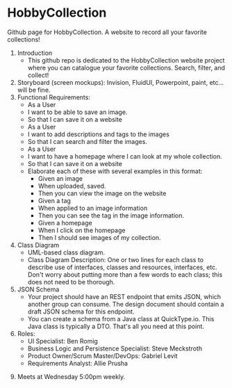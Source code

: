 # HobbyCollection
Github page for HobbyCollection. A website to record all your favorite collections!
1. Introduction
    * This github repo is dedicated to the HobbyCollection website project where you can catalogue your favorite collections. Search, filter, and collect!
2. Storyboard (screen mockups): Invision, FluidUI, Powerpoint, paint, etc... will be fine.
3. Functional Requirements:
    * As a User
    * I want to be able to save an image.
    * So that I can save it on a website
    * As a User
    * I want to add descriptions and tags to the images
    * So that I can search and filter the images.
    * As a User
    * I want to have a homepage where I can look at my whole collection.
    * So that I can save it on a website
    * Elaborate each of these with several examples in this format:
      * Given an image
      * When uploaded, saved.
      * Then you can view the image on the website
      * Given a tag
      * When applied to an image information
      * Then you can see the tag in the image information.
      * Given a homepage
      * When I click on the homepage
      * Then I should see images of my collection.
4. Class Diagram
    * UML-based class diagram.
    * Class Diagram Description: One or two lines for each class to describe use of interfaces,  classes and resources, interfaces, etc. Don't worry about putting more than a        few words to each class; this does not need to be thorough.
5. JSON Schema
    * Your project should have an REST endpoint that emits JSON, which another group can consume.  The design document should contain a draft JSON schema for this endpoint.
    * You can create a schema from a Java class at QuickType.io.  This Java class is typically a DTO.  That's all you need at this point.
6. Roles:
    * UI Specialist: Ben Romig
    * Business Logic and Persistence Specialist: Steve Meckstroth
    * Product Owner/Scrum Master/DevOps: Gabriel Levit
    * Requirements Analyst: Allie Prusha

9) Meets at Wednesday 5:00pm weekly.
